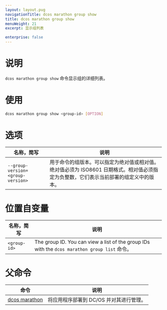 ```yaml
---
layout: layout.pug
navigationTitle: dcos marathon group show
title: dcos marathon group show
menuWeight: 21
excerpt: 显示组列表

enterprise: false
---
```



# 说明
`dcos marathon group show` 命令显示组的详细列表。

# 使用

```bash
dcos marathon group show <group-id> [OPTION]
```

# 选项

| 名称，简写 | 说明 |
|---------|-------------|
| `--group-version=<group-version>` | 用于命令的组版本。可以指定为绝对值或相对值。绝对值必须为 ISO8601 日期格式。相对值必须指定为负整数，它们表示当前部署的组定义中的版本。|

# 位置自变量

| 名称，简写 | 说明 |
|---------|-------------|
| `<group-id>`   |  The group ID. You can view a list of the group IDs with the `dcos marathon group list` 命令。|

# 父命令

| 命令 | 说明 |
|---------|-------------|
| [dcos marathon](/zh/1.11/cli/command-reference/dcos-marathon/) | 将应用程序部署到 DC/OS 并对其进行管理。|

